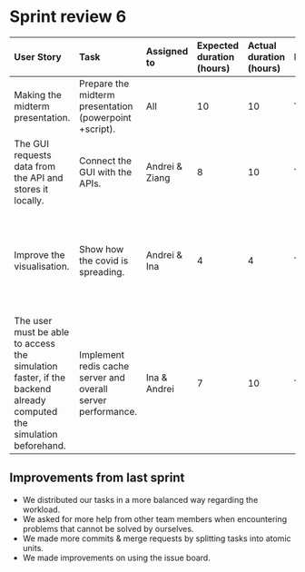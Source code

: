 # Sprint review 6

| User Story | Task     | Assigned to | Expected duration (hours) | Actual duration (hours) | Done  | Notes |
| :--------- | :------- | :---------- | :------------------------ | :---------------------- | :---- | :---- |
|Making the midterm presentation.|Prepare the midterm presentation (powerpoint +script).|All|10|10|Yes|N/A|
|The GUI requests data from the API and stores it locally.|Connect the GUI with the APIs.|Andrei & Ziang|8|10|Yes|The hardest part was the debugging.|
|Improve the visualisation.|Show how the covid is spreading.|Andrei & Ina|4|4|Yes|The nodes should have 3 different colours/states : not infected (green), infected (red), recovered (purple).|
|The user must be able to access the simulation faster, if the backend already computed the simulation beforehand.|Implement redis cache server and overall server performance.|Ina & Andrei|7|10|Yes|N/A


## Improvements from last sprint

* We distributed our tasks in a more balanced way regarding the workload.
* We asked for more help from other team members when encountering problems that cannot be solved by ourselves. 
* We made more commits & merge requests by splitting tasks into atomic units.
* We made improvements on using the issue board.
